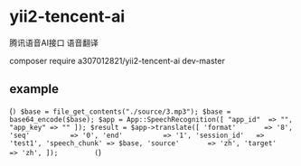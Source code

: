 # yii2-tencent-ai

腾讯语音AI接口 语音翻译

composer require a307012821/yii2-tencent-ai dev-master

## example

(```)
    $base = file_get_contents("./source/3.mp3");
    $base = base64_encode($base);
    $app = App::SpeechRecognition([
                "app_id"  => "",
                "app_key" => ""
            ]);
    $result = $app->translate([
                'format'       => '8',
                'seq'          => '0',
                'end'          => '1',
                'session_id'   => 'test1',
                'speech_chunk' => $base,
                'source'       => 'zh',
                'target'       => 'zh',
    ]);        
(```)